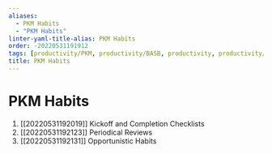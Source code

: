 ```yaml
---
aliases:
  - PKM Habits
  - "PKM Habits"
linter-yaml-title-alias: PKM Habits
order: -20220531191912
tags: [productivity/PKM, productivity/BASB, productivity, productivity/habit]
title: PKM Habits
---
```


# PKM Habits

1. [[20220531192019]] Kickoff and Completion Checklists
2. [[20220531192123]] Periodical Reviews
3. [[20220531192131]] Opportunistic Habits

